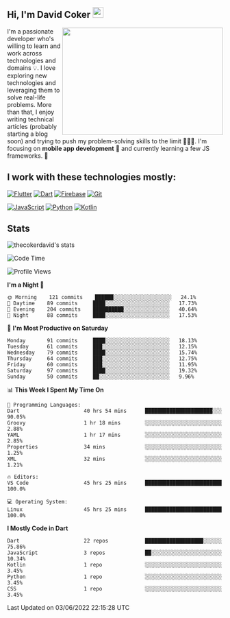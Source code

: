 ## Hi, I'm David Coker <img src="https://raw.githubusercontent.com/thecokerdavid/thecokerdavid/main/gifs/wave.gif" width="25px">
<img align="right" height="250" width="375" alt="" src="https://raw.githubusercontent.com/thecokerdavid/thecokerdavid/main/gifs/reminisce.gif" width="25px">

<p>I'm a passionate developer who's willing to learn and work across technologies and domains 💡. I love exploring new technologies and leveraging them to solve real-life problems. More than that, I enjoy writing technical articles (probably starting a blog soon) and trying to push my problem-solving skills to the limit  👨🏻‍💻. I'm focusing on <strong>mobile app development</strong> 📱 and currently learning a few JS frameworks. 🤪</p>

## I work with these technologies mostly:

[![Flutter](https://img.shields.io/badge/-Flutter-blue?style=for-the-badge&logo=flutter&logoColor=ffffff)](https://www.flutter.dev/)
[![Dart](https://img.shields.io/badge/-Dart-ffffff?style=for-the-badge&logo=dart&logoColor=blue)](https://www.dart.dev/)
[![Firebase](https://img.shields.io/badge/-Firebase-%23FBB741?style=for-the-badge&logo=firebase&logoColor=FBB741&labelColor=%23ffffff&color=%23FBB741)](https://www.firebase.google.com/)
[![Git](https://img.shields.io/badge/-Git-EB5C38?style=for-the-badge&logo=git&logoColor=%23ffffff)](https://git-scm.com/)

[![JavaScript](https://img.shields.io/badge/-JavaScript-F7DF1E?style=for-the-badge&logo=javascript&logoColor=000000&labelColor=F7DF1E&color=F7DF1E)](https://www.javascript.com/)
[![Python](https://img.shields.io/badge/-Python-yellow?style=for-the-badge&logo=python&logoColor=yellow&labelColor=blue&color=blue)](https://www.python.org/)
[![Kotlin](https://img.shields.io/badge/-Kotlin-7F52FF?style=for-the-badge&logo=Kotlin&logoColor=ffffff)](https://www.kotlinlang.com/)

## Stats

<p><img src="https://github-readme-stats.vercel.app/api?username=thecokerdavid&show_icons=true&hide_border=true&border_radius=10&theme=onedark" alt="thecokerdavid's stats" /></p>

<!--START_SECTION:waka-->
![Code Time](http://img.shields.io/badge/Code%20Time-663%20hrs%2058%20mins-blue)

![Profile Views](http://img.shields.io/badge/Profile%20Views-0-blue)

**I'm a Night 🦉** 

```text
🌞 Morning    121 commits    ██████░░░░░░░░░░░░░░░░░░░   24.1% 
🌆 Daytime    89 commits     ████░░░░░░░░░░░░░░░░░░░░░   17.73% 
🌃 Evening    204 commits    ██████████░░░░░░░░░░░░░░░   40.64% 
🌙 Night      88 commits     ████░░░░░░░░░░░░░░░░░░░░░   17.53%

```
📅 **I'm Most Productive on Saturday** 

```text
Monday       91 commits     ████░░░░░░░░░░░░░░░░░░░░░   18.13% 
Tuesday      61 commits     ███░░░░░░░░░░░░░░░░░░░░░░   12.15% 
Wednesday    79 commits     ████░░░░░░░░░░░░░░░░░░░░░   15.74% 
Thursday     64 commits     ███░░░░░░░░░░░░░░░░░░░░░░   12.75% 
Friday       60 commits     ███░░░░░░░░░░░░░░░░░░░░░░   11.95% 
Saturday     97 commits     ████░░░░░░░░░░░░░░░░░░░░░   19.32% 
Sunday       50 commits     ██░░░░░░░░░░░░░░░░░░░░░░░   9.96%

```


📊 **This Week I Spent My Time On** 

```text
💬 Programming Languages: 
Dart                     40 hrs 54 mins      ██████████████████████░░░   90.05% 
Groovy                   1 hr 18 mins        ░░░░░░░░░░░░░░░░░░░░░░░░░   2.88% 
YAML                     1 hr 17 mins        ░░░░░░░░░░░░░░░░░░░░░░░░░   2.85% 
Properties               34 mins             ░░░░░░░░░░░░░░░░░░░░░░░░░   1.25% 
XML                      32 mins             ░░░░░░░░░░░░░░░░░░░░░░░░░   1.21%

🔥 Editors: 
VS Code                  45 hrs 25 mins      █████████████████████████   100.0%

💻 Operating System: 
Linux                    45 hrs 25 mins      █████████████████████████   100.0%

```

**I Mostly Code in Dart** 

```text
Dart                     22 repos            ███████████████████░░░░░░   75.86% 
JavaScript               3 repos             ██░░░░░░░░░░░░░░░░░░░░░░░   10.34% 
Kotlin                   1 repo              ░░░░░░░░░░░░░░░░░░░░░░░░░   3.45% 
Python                   1 repo              ░░░░░░░░░░░░░░░░░░░░░░░░░   3.45% 
CSS                      1 repo              ░░░░░░░░░░░░░░░░░░░░░░░░░   3.45%

```



 Last Updated on 03/06/2022 22:15:28 UTC
<!--END_SECTION:waka-->

<!-- ### Hi there 👋

<img align="center" src="/github-metrics.svg" alt="David Coker's Stats"> -->

<!-- ![David Coker's Most used languages](https://github-readme-stats.vercel.app/api/top-langs?username=thecokerdavid&layout=compact&show_icons=true&count_private=true&theme=gotham) -->
